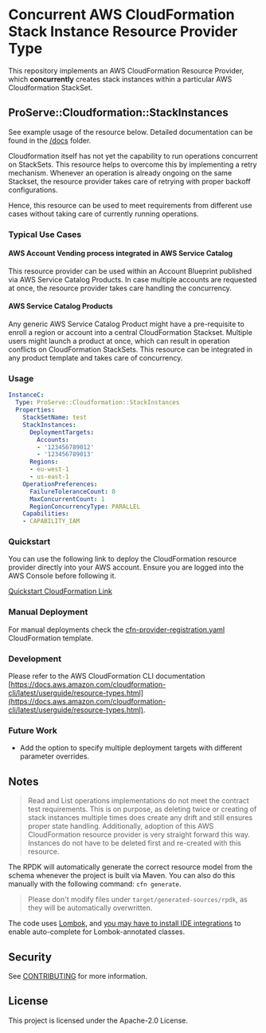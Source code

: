 # Concurrent AWS CloudFormation Stack Instance Resource Provider Type

This repository implements an AWS CloudFormation Resource Provider,
which **concurrently** creates stack instances within a particular AWS Cloudformation StackSet.

## ProServe::Cloudformation::StackInstances

See example usage of the resource below. Detailed documentation can be found in the [/docs](docs) folder.

Cloudformation itself has not yet the capability to run operations concurrent on StackSets. This resource helps to overcome this by implementing a retry mechanism.
Whenever an operation is already ongoing on the same Stackset, the resource provider takes care of retrying with proper backoff configurations. 

Hence, this resource can be used to meet requirements from different use cases without taking care of currently running operations.

### Typical Use Cases
####  AWS Account Vending process integrated in AWS Service Catalog

This resource provider can be used within an Account Blueprint published via AWS Service Catalog Products.
In case multiple accounts are requested at once, the resource provider takes care handling the concurrency.

#### AWS Service Catalog Products

Any generic AWS Service Catalog Product might have a pre-requisite to enroll a region or account into a central CloudFormation Stackset.
Multiple users might launch a product at once, which can result in operation conflicts on CloudFormation StackSets. This resource can be integrated in any product template and takes care of concurrency. 

### Usage

```yaml
InstanceC:
  Type: ProServe::Cloudformation::StackInstances
  Properties:
    StackSetName: test
    StackInstances:
      DeploymentTargets:
        Accounts:
        - '123456789012'
        - '123456789013'
      Regions:
      - eu-west-1
      - us-east-1
    OperationPreferences:
      FailureToleranceCount: 0
      MaxConcurrentCount: 1
      RegionConcurrencyType: PARALLEL
    Capabilities:
    - CAPABILITY_IAM
```

### Quickstart

You can use the following link to deploy the CloudFormation resource provider directly into your AWS account. Ensure you are logged into the AWS Console before following it.

[Quickstart CloudFormation Link](https://console.aws.amazon.com/cloudformation/home?region=eu-west-1#/stacks/new?templateURL=https:%2F%2Fs3.amazonaws.com%2Faws-enterprise-jumpstart%2Faws-cloudformation-stack-instances%2Fcfn-provider-registration.yaml)

### Manual Deployment

For manual deployments check the [cfn-provider-registration.yaml](quickstart/cfn-provider-registration.yaml) CloudFormation template.

### Development

Please refer to the AWS CloudFormation CLI documentation [https://docs.aws.amazon.com/cloudformation-cli/latest/userguide/resource-types.html](https://docs.aws.amazon.com/cloudformation-cli/latest/userguide/resource-types.html).

### Future Work

* Add the option to specify multiple deployment targets with different parameter overrides.

## Notes

> Read and List operations implementations do not meet the contract test requirements. This is on purpose, as deleting twice or creating of stack instances multiple times does create any drift and still ensures proper state handling. Additionally, adoption of this AWS CloudFormation resource provider is very straight forward this way. Instances do not have to be deleted first and re-created with this resource.

The RPDK will automatically generate the correct resource model from the schema whenever the project is built via Maven. You can also do this manually with the following command: `cfn generate`.

> Please don't modify files under `target/generated-sources/rpdk`, as they will be automatically overwritten.

The code uses [Lombok](https://projectlombok.org/), and [you may have to install IDE integrations](https://projectlombok.org/setup/overview) to enable auto-complete for Lombok-annotated classes.

## Security

See [CONTRIBUTING](CONTRIBUTING.md#security-issue-notifications) for more information.

## License

This project is licensed under the Apache-2.0 License.

